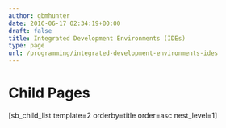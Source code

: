 ```yaml
---
author: gbmhunter
date: 2016-06-17 02:34:19+00:00
draft: false
title: Integrated Development Environments (IDEs)
type: page
url: /programming/integrated-development-environments-ides
---
```


# Child Pages




[sb_child_list template=2 orderby=title order=asc nest_level=1]
